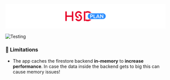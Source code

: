 ![Banner](assets/hsd-api-banner.svg)

![Testing](https://github.com/KuhlTime/hsd-exam-schedule/actions/workflows/node.js.yml/badge.svg)

### 🚩 Limitations
- The app caches the firestore backend **in-memory** to **increase performance**. In case the data inside the backend gets to big this can cause memory issues!
